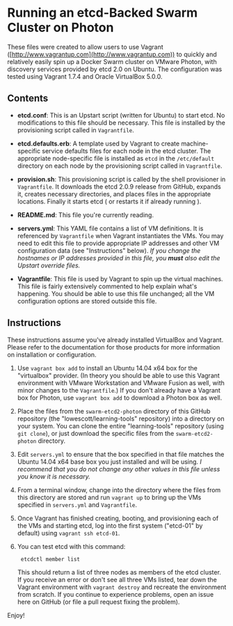 # Running an etcd-Backed Swarm Cluster on Photon

These files were created to allow users to use Vagrant ([http://www.vagrantup.com](http://www.vagrantup.com)) to quickly and relatively easily spin up a Docker Swarm cluster on VMware Photon, with discovery services provided by etcd 2.0 on Ubuntu. The configuration was tested using Vagrant 1.7.4 and Oracle VirtualBox 5.0.0.

## Contents

* **etcd.conf**: This is an Upstart script (written for Ubuntu) to start etcd. No modifications to this file should be necessary. This file is installed by the provisioning script called in `Vagrantfile`.

* **etcd.defaults.erb**: A template used by Vagrant to create machine-specific service defaults files for each node in the etcd cluster. The appropriate node-specific file is installed as `etcd` in the `/etc/default` directory on each node by the provisioning script called in `Vagrantfile`.

* **provision.sh**: This provisioning script is called by the shell provisioner in `Vagrantfile`. It downloads the etcd 2.0.9 release from GitHub, expands it, creates necessary directories, and places files in the appropriate locations.  Finally it starts etcd ( or restarts it if already running ).

* **README.md**: This file you're currently reading.

* **servers.yml**: This YAML file contains a list of VM definitions. It is referenced by `Vagrantfile` when Vagrant instantiates the VMs. You may need to edit this file to provide appropriate IP addresses and other VM configuration data (see "Instructions" below). _If you change the hostnames or IP addresses provided in this file, you **must** also edit the Upstart override files._

* **Vagrantfile**: This file is used by Vagrant to spin up the virtual machines. This file is fairly extensively commented to help explain what's happening. You should be able to use this file unchanged; all the VM configuration options are stored outside this file.

## Instructions

These instructions assume you've already installed VirtualBox and Vagrant. Please refer to the documentation for those products for more information on installation or configuration.

1. Use `vagrant box add` to install an Ubuntu 14.04 x64 box for the "virtualbox" provider. (In theory you should be able to use this Vagrant environment with VMware Workstation and VMware Fusion as well, with minor changes to the `Vagrantfile`.) If you don't already have a Vagrant box for Photon, use `vagrant box add` to download a Photon box as well.

2. Place the files from the `swarm-etcd2-photon` directory of this GitHub repository (the "lowescott/learning-tools" repository) into a directory on your system. You can clone the entire "learning-tools" repository (using `git clone`), or just download the specific files from the `swarm-etcd2-photon` directory.

3. Edit `servers.yml` to ensure that the box specified in that file matches the Ubuntu 14.04 x64 base box you just installed and will be using. _I recommend that you do not change any other values in this file unless you know it is necessary._

4. From a terminal window, change into the directory where the files from this directory are stored and run `vagrant up` to bring up the VMs specified in `servers.yml` and `Vagrantfile`.

5. Once Vagrant has finished creating, booting, and provisioning each of the VMs and starting etcd, log into the first system ("etcd-01" by default) using `vagrant ssh etcd-01`.

6. You can test etcd with this command:

		etcdctl member list
	
	This should return a list of three nodes as members of the etcd cluster. If you receive an error or don't see all three VMs listed, tear down the Vagrant environment with `vagrant destroy` and recreate the environment from scratch. If you continue to experience problems, open an issue here on GitHub (or file a pull request fixing the problem).

Enjoy!
